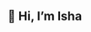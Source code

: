 <h2>👋 Hi, I’m Isha</h2>

<!---
ishaaagarwal/ishaaagarwal is a ✨ special ✨ repository because its `README.md` (this file) appears on your GitHub profile.
You can click the Preview link to take a look at your changes.
--->
